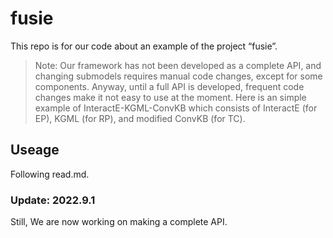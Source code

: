 # fusie
This repo is for our code about an example of the project “fusie”. 
> Note: Our framework has not been developed as a complete API, and changing submodels requires manual code changes, except for some components. Anyway, until a full API is developed, frequent code changes make it not easy to use at the moment. Here is an simple example of InteractE-KGML-ConvKB which consists of InteractE (for EP), KGML (for RP), and modified ConvKB (for TC). 

## Useage
Following read.md.

### Update: 2022.9.1
Still, We are now working on making a complete API.

